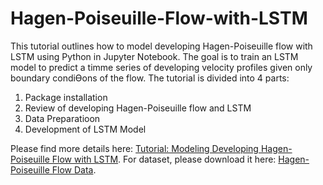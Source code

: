 # Hagen-Poiseuille-Flow-with-LSTM

This tutorial outlines how to model developing Hagen-Poiseuille flow with LSTM using Python in
Jupyter Notebook. The goal is to train an LSTM model to predict a timme series of developing
velocity profiles given only boundary condiƟons of the flow. The tutorial is divided into 4 parts:
1. Package installation
2. Review of developing Hagen-Poiseuille flow and LSTM
3. Data Preparatioon
4. Development of LSTM Model

Please find more details here: [Tutorial: Modeling Developing Hagen-Poiseuille Flow with LSTM](https://github.com/BaratiLab/Hagen-Poiseuille-Flow-with-LSTM/blob/master/Tutorial%20-%20Modeling%20Developing%20Hagen-Poiseuille%20Flow%20with%20LSTM.pdf). For dataset, please download it here: [Hagen-Poiseuille Flow Data](https://drive.google.com/file/d/11lXojpX0Bt5GAzkxa-4qeBvor4Wovprz/view?usp=sharing).
